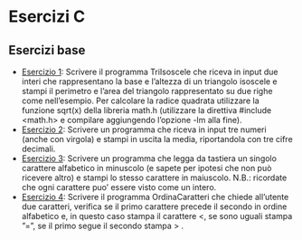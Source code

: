 # Esercizi C

## Esercizi base
* [Esercizio 1](./Trilsoscele.c): Scrivere il programma TriIsoscele che riceva in input due interi che rappresentano la base e l’altezza di un triangolo isoscele e stampi il perimetro e l’area del triangolo rappresentato su due righe come nell’esempio. Per calcolare la radice quadrata utilizzare la funzione sqrt(x) della libreria math.h (utilizzare la direttiva #include <math.h> e compilare aggiungendo l’opzione -lm alla fine).
* [Esercizio 2](./media.c): Scrivere un programma che riceva in input tre numeri (anche con virgola) e stampi in uscita la media, riportandola con tre cifre decimali.
* [Esercizio 3](./maiusc.c): Scrivere un programma che legga da tastiera un singolo carattere alfabetico in minuscolo (e sapete per ipotesi che non può ricevere altro) e stampi lo stesso carattere in maiuscolo.
N.B.: ricordate che ogni carattere puo’ essere visto come un intero.
* [Esercizio 4](./OrdinaCaratteri.c): Scrivere il programma OrdinaCaratteri che chiede all’utente due caratteri, verifica se il primo carattere precede il secondo in ordine alfabetico e, in questo caso stampa il carattere <, se sono uguali stampa ”=”, se il primo segue il secondo stampa > .






